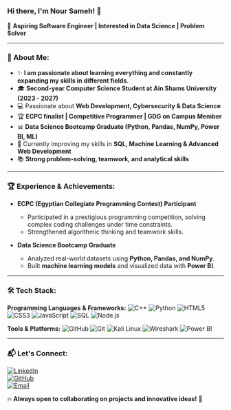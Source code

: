 ### Hi there, I'm Nour Sameh! 👋

🚀 **Aspiring Software Engineer | Interested in Data Science  | Problem Solver**

---

### 🌟 About Me:
- ✨ **I am passionate about learning everything and constantly expanding my skills in different fields**.
- 🎓 **Second-year Computer Science Student at Ain Shams University (2023 - 2027)**
- 💻 Passionate about **Web Development, Cybersecurity & Data Science**
- 🏆 **ECPC finalist | Competitive Programmer | GDG on Campus Member**
- 📊 **Data Science Bootcamp Graduate (Python, Pandas, NumPy, Power BI, ML)**
- 🌱 Currently improving my skills in **SQL, Machine Learning & Advanced Web Development**
- 📚 **Strong problem-solving, teamwork, and analytical skills**

---

### 🏆 Experience & Achievements:
- **ECPC (Egyptian Collegiate Programming Contest) Participant**
  - Participated in a prestigious programming competition, solving complex coding challenges under time constraints.
  - Strengthened algorithmic thinking and teamwork skills.

- **Data Science Bootcamp Graduate**
  - Analyzed real-world datasets using **Python, Pandas, and NumPy**.
  - Built **machine learning models** and visualized data with **Power BI**.

---

### 🛠️ Tech Stack:
**Programming Languages & Frameworks:**
![C++](https://img.shields.io/badge/-C++-00599C?style=flat-square&logo=c%2B%2B&logoColor=white)
![Python](https://img.shields.io/badge/-Python-3776AB?style=flat-square&logo=python&logoColor=white)
![HTML5](https://img.shields.io/badge/-HTML5-E34F26?style=flat-square&logo=html5&logoColor=white)
![CSS3](https://img.shields.io/badge/-CSS3-1572B6?style=flat-square&logo=css3)
![JavaScript](https://img.shields.io/badge/-JavaScript-F7DF1E?style=flat-square&logo=javascript&logoColor=black)
![SQL](https://img.shields.io/badge/-SQL-4479A1?style=flat-square&logo=postgresql&logoColor=white)
![Node.js](https://img.shields.io/badge/-Node.js-339933?style=flat-square&logo=nodedotjs&logoColor=white)

**Tools & Platforms:**
![GitHub](https://img.shields.io/badge/-GitHub-181717?style=flat-square&logo=github)
![Git](https://img.shields.io/badge/-Git-F05032?style=flat-square&logo=git&logoColor=white)
![Kali Linux](https://img.shields.io/badge/-Kali%20Linux-557C94?style=flat-square&logo=kalilinux&logoColor=white)
![Wireshark](https://img.shields.io/badge/-Wireshark-1679A7?style=flat-square&logo=wireshark&logoColor=white)
![Power BI](https://img.shields.io/badge/-Power%20BI-F2C811?style=flat-square&logo=powerbi&logoColor=black)

---

### 📬 Let's Connect:
[![LinkedIn](https://img.shields.io/badge/-LinkedIn-blue?style=flat-square&logo=linkedin)](https://www.linkedin.com/in/nour-sameh)  
[![GitHub](https://img.shields.io/badge/-GitHub-181717?style=flat-square&logo=github)](https://github.com/Nour-Sameh)  
[![Email](https://img.shields.io/badge/-Email-D14836?style=flat-square&logo=gmail&logoColor=white)](mailto:nono5noor4@gmail.com)

🔥 **Always open to collaborating on projects and innovative ideas!** 🚀
